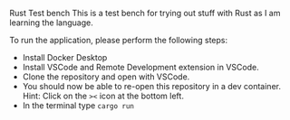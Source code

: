 Rust Test bench
This is a test bench for trying out stuff with Rust as I am learning the language.

To run the application, please perform the following steps:

- Install Docker Desktop
- Install VSCode and Remote Development extension in VSCode.
- Clone the repository and open with VSCode.
- You should now be able to re-open this repository in a dev container. Hint: Click on the `><` icon at the bottom left.
- In the terminal type `cargo run`
